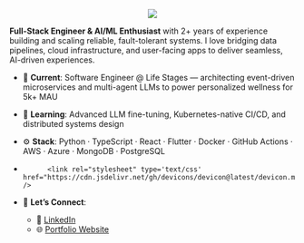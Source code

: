
<p align="center">
  <img src="https://capsule-render.vercel.app/api?type=speech&height=300&color=gradient&text=Hi%20there%20I'm%20Sid&reversal=true&desc=Software%20Engineer&descAlignY=57&textBg=false&fontAlign=50&fontAlignY=36" />
</p>

**Full-Stack Engineer & AI/ML Enthusiast** with 2+ years of experience building and scaling reliable, fault-tolerant systems. I love bridging data pipelines, cloud infrastructure, and user-facing apps to deliver seamless, AI-driven experiences.

- 🔭 **Current**: Software Engineer @ Life Stages — architecting event-driven microservices and multi-agent LLMs to power personalized wellness for 5k+ MAU  
- 🌱 **Learning**: Advanced LLM fine-tuning, Kubernetes-native CI/CD, and distributed systems design
  
- ⚙️ **Stack**: Python · TypeScript · React · Flutter · Docker · GitHub Actions · AWS · Azure · MongoDB · PostgreSQL
- 
            <link rel="stylesheet" type='text/css' href="https://cdn.jsdelivr.net/gh/devicons/devicon@latest/devicon.min.css" />
            
- 🤝 **Let’s Connect**:  
  - 🔗 [LinkedIn](https://www.linkedin.com/in/siddhant-tripathi) 
  - 🌐 [Portfolio Website](https://siddhantripathi.github.io/Personal-Website/)  
